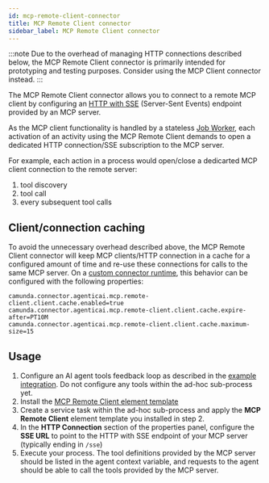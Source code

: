 ```yaml
---
id: mcp-remote-client-connector
title: MCP Remote Client connector
sidebar_label: MCP Remote Client connector
---
```


:::note
Due to the overhead of managing HTTP connections described below, the MCP Remote Client connector is primarily intended
for prototyping and testing purposes. Consider using the MCP Client connector instead.
:::

The MCP Remote Client connector allows you to connect to a remote MCP client by configuring
an [HTTP with SSE](https://modelcontextprotocol.io/specification/2024-11-05/basic/transports#http-with-sse) (Server-Sent
Events) endpoint provided by an MCP server.

As the MCP client functionality is handled by a stateless [Job Worker](../../../concepts/job-workers.md), each
activation of an activity using the MCP Remote Client demands to open a dedicated HTTP connection/SSE subscription to
the MCP server.

For example, each action in a process would open/close a dedicarted MCP client connection to the remote
server:

1. tool discovery
2. tool call
3. every subsequent tool calls

## Client/connection caching

To avoid the unnecessary overhead described above, the MCP Remote Client connector will keep MCP clients/HTTP connection
in a cache for a configured amount of time and re-use these connections for calls to the same MCP server. On a
[custom connector runtime](../../../connectors/custom-built-connectors/connector-sdk.md#runtime-environments), this
behavior can be configured with the following properties:

```properties
camunda.connector.agenticai.mcp.remote-client.client.cache.enabled=true
camunda.connector.agenticai.mcp.remote-client.client.cache.expire-after=PT10M
camunda.connector.agenticai.mcp.remote-client.client.cache.maximum-size=15
```

## Usage

1. Configure an AI agent tools feedback loop as described in
   the [example integration](../../../connectors/out-of-the-box-connectors/agentic-ai-aiagent-example.md). Do not
   configure any tools within the ad-hoc sub-process yet.
2. Install
   the [MCP Remote Client element template](https://raw.githubusercontent.com/camunda/connectors/refs/tags/8.8.0-alpha6/connectors/agentic-ai/element-templates/agenticai-mcp-remote-client-outbound-connector.json)
3. Create a service task within the ad-hoc sub-process and apply the **MCP Remote Client** element template you
   installed in step 2.
4. In the **HTTP Connection** section of the properties panel, configure the **SSE URL** to point to the HTTP with SSE
   endpoint of your MCP server (typically ending in `/sse`)
5. Execute your process. The tool definitions provided by the MCP server should be listed in the agent context variable,
   and requests to the agent should be able to call the tools provided by the MCP server.
